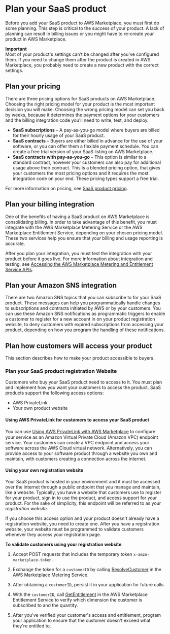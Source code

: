 # Plan your SaaS product<a name="saas-prepare"></a>

Before you add your SaaS product to AWS Marketplace, you must first do some planning\. This step is critical to the success of your product\. A lack of planning can result in billing issues or you might have to re\-create your product in AWS Marketplace\.

**Important**  
Most of your product's settings can’t be changed after you've configured them\. If you need to change them after the product is created in AWS Marketplace, you probably need to create a new product with the correct settings\.

## Plan your pricing<a name="plan-pricing"></a>

There are three pricing options for SaaS products on AWS Marketplace\. Choosing the right pricing model for your product is the most important decision you will make\. Choosing the wrong pricing model can set you back by weeks, because it determines the payment options for your customers and the billing integration code you'll need to write, test, and deploy\.
+ **SaaS subscriptions** – A pay\-as\-you\-go model where buyers are billed for their hourly usage of your SaaS product\.
+ **SaaS contracts** – Buyers are either billed in advance for the use of your software, or you can offer them a flexible payment schedule\. You can create a free trial version of your SaaS listing on AWS Marketplace\.
+ **SaaS contracts with pay\-as\-you\-go** – This option is similar to a standard contract, however your customers can also pay for additional usage above their contract\. This is a blended pricing option, that gives your customers the most pricing options and it requires the most integration code on your end\. These pricing types support a free trial\.

For more information on pricing, see [SaaS product pricing](saas-pricing-models.md)\.

## Plan your billing integration<a name="saas-plan-integration"></a>

One of the benefits of having a SaaS product on AWS Marketplace is consolidating billing\. In order to take advantage of this benefit, you must integrate with the AWS Marketplace Metering Service or the AWS Marketplace Entitlement Service, depending on your chosen pricing model\. These two services help you ensure that your billing and usage reporting is accurate\.

After you plan your integration, you must test the integration with your product before it goes live\. For more information about integration and testing, see [Accessing the AWS Marketplace Metering and Entitlement Service APIs](saas-integration-metering-and-entitlement-apis.md)\.

## Plan your Amazon SNS integration<a name="saas-plan-sns"></a>

There are two Amazon SNS topics that you can subscribe to for your SaaS product\. These messages can help you programmatically handle changes to subscriptions and contracts initiated by AWS or by your customers\. You can use these Amazon SNS notifications as programmatic triggers to enable a customer to register for a new account in on your product registration website, to deny customers with expired subscriptions from accessing your product, depending on how you program the handling of these notifications\.

## Plan how customers will access your product<a name="saas-plan-customer-access"></a>

This section describes how to make your product accessible to buyers\. 

### Plan your SaaS product registration Website<a name="saas-plan-registration"></a>

Customers who buy your SaaS product need to access to it\. You must plan and implement how you want your customers to access the product\. SaaS products support the following access options:
+ AWS PrivateLink
+ Your own product website

#### Using AWS PrivateLink for customers to access your SaaS product<a name="saas-plan-privatelink"></a>

You can use [Using AWS PrivateLink with AWS Marketplace](privatelink.md) to conﬁgure your service as an Amazon Virtual Private Cloud \(Amazon VPC\) endpoint service\. Your customers can create a VPC endpoint and access your software across the AWS Cloud virtual network\. Alternatively, you can provide access to your software product through a website you own and maintain, with customers creating a connection across the internet\.

#### Using your own registration website<a name="saas-plan-website"></a>

 Your SaaS product is hosted in your environment and it must be accessed over the internet through a public endpoint that you manage and maintain, like a website\. Typically, you have a website that customers use to register for your product, sign in to use the product, and access support for your product\. For the sake of simplicity, this endpoint will be referred to as your *registration website*\.

If you choose this access option and your product doesn't already have a registration website, you need to create one\. After you have a registration website, your website must be programmed to validate customers whenever they access your registration page\.

**To validate customers using your registration website**

1. Accept POST requests that includes the temporary token `x-amzn-marketplace-token`\.

1. Exchange the token for a `customerID` by calling [ResolveCustomer](https://docs.aws.amazon.com/marketplacemetering/latest/APIReference/API_ResolveCustomer.html) in the AWS Marketplace Metering Service\.

1.  After obtaining a `customerID`, persist it in your application for future calls\.

1. With the `customerID`, call [GetEntitlement](https://docs.aws.amazon.com/marketplaceentitlement/latest/APIReference/API_GetEntitlements.html) in the AWS Marketplace Entitlement Service to verify which dimension the customer is subscribed to and the quantity\.

1. After you've verified your customer's access and entitlement, program your application to ensure that the customer doesn't exceed what they're entitled to\.